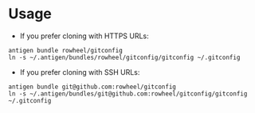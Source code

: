 # Usage

* If you prefer cloning with HTTPS URLs:

```shell
antigen bundle rowheel/gitconfig
ln -s ~/.antigen/bundles/rowheel/gitconfig/gitconfig ~/.gitconfig
```

* If you prefer cloning with SSH URLs:

```shell
antigen bundle git@github.com:rowheel/gitconfig
ln -s ~/.antigen/bundles/git@github.com:rowheel/gitconfig/gitconfig ~/.gitconfig
```
